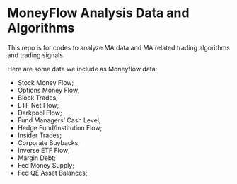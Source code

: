 # MoneyFlow Analysis Data and Algorithms

This repo is for codes to analyze MA data and MA related trading algorithms and trading signals.

Here are some data we include as Moneyflow data:

* Stock Money Flow;  
* Options Money Flow;  
* Block Trades;  
* ETF Net Flow;  
* Darkpool Flow;  
* Fund Managers’ Cash Level;  
* Hedge Fund/Institution Flow;  
* Insider Trades;  
* Corporate Buybacks;  
* Inverse ETF Flow;  
* Margin Debt;  
* Fed Money Supply;  
* Fed QE Asset Balances;
